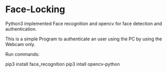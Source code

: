 # Face-Locking
Python3 implemented Face recognition and opencv for face detection and authentication.



This is a simple Program to authenticate an user using the PC by using the Webcam only.

Run commands:

pip3 install face_recognition
pip3 intall opencv-python

